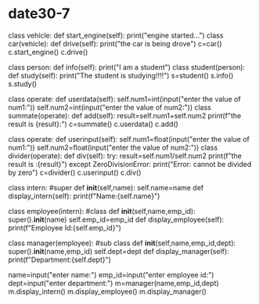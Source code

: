 # date30-7

class vehicle:
    def start_engine(self):
        print("engine started...")
class car(vehicle):
    def drive(self):
        print("the car is being drove")
c=car()
c.start_engine()
c.drive()


 class person:
     def info(self):
         print("I am a student")
class student(person):
    def study(self):
        print("The student is studying!!!!")
s=student()
s.info()
s.study()


class operate:
    def userdata(self):
        self.num1=int(input("enter the value of num1:"))
        self.num2=int(input("enter the value of num2:"))
class summate(operate):
    def add(self):
        result=self.num1+self.num2
        print(f"the result is {result}:")
c=summate()
c.userdata()
c.add()


class operate:
    def userinput(self):
        self.num1=float(input("enter the value of num1:"))
        self.num2=float(input("enter the value of num2:"))
class divider(operate):
    def div(self):
        try:
            result=self.num1/self.num2
            print(f"the result is :{result}")
        except ZeroDivisionError:
            print("Error: cannot be divided by zero")
c=divider()
c.userinput()
c.div()


class intern: #super
    def __init__(self,name):
        self.name=name
    def display_intern(self):
        print(f"Name:{self.name}")

class employee(intern): #class
    def __init__(self,name,emp_id):
        super().__init__(name)
        self.emp_id=emp_id
    def display_employee(self):
        print(f"Employee Id:{self.emp_id}")

class manager(employee): #sub class
    def __init__(self,name,emp_id,dept):
        super().__init__(name,emp_id)
        self.dept=dept
    def display_manager(self):
        print(f"Department:{self.dept}")


name=input("enter name:")
emp_id=input("enter employee id:")
dept=input("enter department:")
m=manager(name,emp_id,dept)
m.display_intern()
m.display_employee()
m.display_manager()
